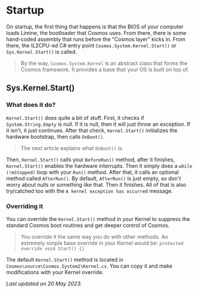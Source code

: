 # Startup

On startup, the first thing that happens is that the BIOS of your computer loads Limine, the bootloader that Cosmos uses. From there, there is some hand-coded assembly that runs before the "Cosmos layer" kicks in. From there, the IL2CPU-ed C# entry point `Cosmos.System.Kernel.Start()` or `Sys.Kernel.Start()` is called.

> By the way, `Cosmos.System.Kernel` is an abstract class that forms the Cosmos framework. It provides a base that your OS is built on top of.

## Sys.Kernel.Start()

### What does it do?
`Kernel.Start()` does quite a bit of stuff. First, it checks if `System.String.Empty` is null. If it is null, then it will just throw an exception. If it isn't, it just continues. After that check, `Kernel.Start()` initializes the hardware bootstrap, then calls `OnBoot()`.
> The next article explains what `OnBoot()` is.

Then, `Kernel.Start()` calls your `BeforeRun()` method, after it finishes, `Kernel.Start()` enables the hardware interrupts. Then it simply does a `while (!mStopped)` loop with your `Run()` method. After that, it calls an optional method called `AfterRun()`. By default, `AfterRun()` is just empty, so don't worry about nulls or something like that. Then it finishes. All of that is also try/catched too with the `A kernel exception has occurred` message.

### Overriding it
You can override the `Kernel.Start()` method in your Kernel to suppress the standard Cosmos boot routines and get deeper control of Cosmos.
> You override it the same way you do with other methods. An extremely simple base override in your Kernel would be: `protected override void Start() {}`

The default `Kernel.Start()` method is located in `Cosmos\source\Cosmos.System2\Kernel.cs`. You can copy it and make modifications with your Kernel override.

*Last updated on 20 May 2023.*